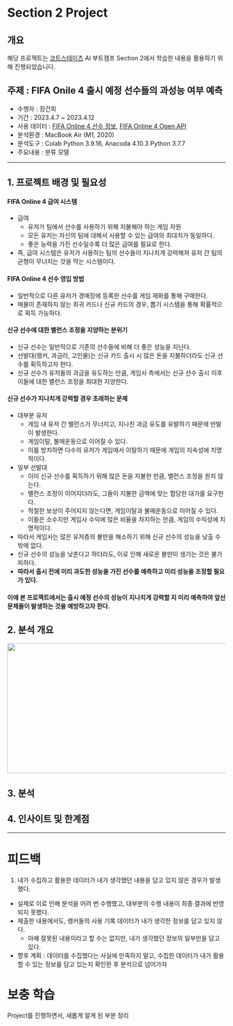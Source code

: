 # Section 2 Project

## 개요
해당 프로젝트는 [코트스테이츠](https://github.com/codestates) AI 부트캠프 Section 2에서 학습한 내용을 활용하기 위해 진행되었습니다.

## 주제 : FIFA Onile 4 출시 예정 선수들의 과성능 여부 예측
* 수행자 : 장건희
* 기간 : 2023.4.7 ~ 2023.4.12
* 사용 데이터 : [FIFA Online 4 선수 정보](https://fifaonline4.nexon.com/datacenter), [FIFA Online 4 Open API](https://developers.nexon.com/fifaonline4)
* 분석환경 : MacBook Air (M1, 2020)
* 분석도구 : Colab Python 3.9.16, Anacoda 4.10.3 Python 3.7.7
* 주요내용 : 분류 모델
* * *

## 1. 프로젝트 배경 및 필요성

#### FIFA Online 4 급여 시스템
- 급여
  - 유저가 팀에서 선수를 사용하기 위해 지불해야 하는 게임 자원
  - 모든 유저는 자신의 팀에 대해서 사용할 수 있는 급여의 최대치가 동일하다.
  - 좋은 능력을 가진 선수일수록 더 많은 급여를 필요로 한다.
- 즉, 급여 시스템은 유저가 사용하는 팀의 선수들이 지나치게 강력해져 유저 간 팀의 균형이 무너지는 것을 막는 시스템이다.

#### FIFA Online 4 선수 영입 방법
- 일반적으로 다른 유저가 경매장에 등록한 선수를 게임 재화를 통해 구매한다.
- 매물이 존재하지 않는 희귀 카드나 신규 카드의 경우, 뽑기 시스템을 통해 확률적으로 획득 가능하다.

#### 신규 선수에 대한 밸런스 조정을 지양하는 분위기
- 신규 선수는 일반적으로 기존의 선수들에 비해 더 좋은 성능을 지닌다.
- 선발대(랭커, 과금러, 고인물)는 신규 카드 출시 시 많은 돈을 지불하더라도 신규 선수를 획득하고자 한다.
- 신규 선수가 유저들의 과금을 유도하는 만큼, 게임사 측에서는 신규 선수 출시 이후 이들에 대한 밸런스 조정을 최대한 지양한다.

#### 신규 선수가 지나치게 강력할 경우 초래하는 문제
- 대부분 유저
  - 게임 내 유저 간 밸런스가 무너지고, 지나친 과금 유도를 유발하기 때문에 반발이 발생한다.
  - 게임이탈, 불매운동으로 이어질 수 있다.
  - 이를 방치하면 다수의 유저가 게임에서 이탈하기 때문에 게임의 지속성에 치명적이다.
- 일부 선발대
  - 이미 신규 선수를 획득하기 위해 많은 돈을 지불한 만큼, 밸런스 조정을 원치 않는다.
  - 밸런스 조정이 이어지더라도, 그들이 지불한 금액에 맞는 합당한 대가를 요구한다.
  - 적절한 보상이 주어지지 않는다면, 게임이탈과 불매운동으로 이어질 수 있다.
  - 이들은 소수지만 게임사 수익에 많은 비율을 차지하는 만큼, 게임의 수익성에 치명적이다.
- 따라서 게임사는 많은 유저층의 불만을 해소하기 위해 신규 선수의 성능을 낮출 수 밖에 없다.
- 신규 선수의 성능을 낮춘다고 하더라도, 이로 인해 새로운 불만이 생기는 것은 불가피하다.
- **따라서 출시 전에 미리 과도한 성능을 가진 선수를 예측하고 미리 성능을 조정할 필요가 있다.**

#### 이에 본 프로젝트에서는 출시 예정 선수의 성능이 지나치게 강력할 지 미리 예측하여 앞선 문제들이 발생하는 것을 예방하고자 한다.

## 2. 분석 개요

<p align="center"><img src = https://i.imgur.com/0PrS47v.png width="1000" height="300"/> 

  
## 3. 분석


## 4. 인사이트 및 한계점



* * *
# 피드백
1. 내가 수집하고 활용한 데이터가 내가 생각했던 내용을 담고 있지 않은 경우가 발생했다.
  - 실제로 이로 인해 분석을 어려 번 수행했고, 대부분의 수행 내용이 최종 결과에 반영되지 못했다.
  - 제출한 내용에서도, 랭커들의 사용 기록 데이터가 내가 생각한 정보를 담고 있지 않다.
    - 아예 잘못된 내용이라고 할 수는 없지만, 내가 생각했던 정보의 일부만을 담고 있다.
  - 향후 계획 : 데이터를 수집했다는 사실에 만족하지 말고, 수집한 데이터가 내가 활용할 수 있는 정보를 담고 있는지 확인한 후 분석으로 넘어가자
  

# 보충 학습  
Project를 진행하면서, 새롭게 알게 된 부분 정리
